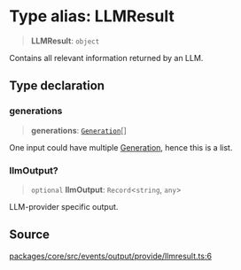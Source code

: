 # Type alias: LLMResult

> **LLMResult**: `object`

Contains all relevant information returned by an LLM.

## Type declaration

### generations

> **generations**: [`Generation`](../../generation/interfaces/Generation.md)[]

One input could have multiple [Generation](../../generation/interfaces/Generation.md), hence this is a list.

### llmOutput?

> `optional` **llmOutput**: `Record`\<`string`, `any`\>

LLM-provider specific output.

## Source

[packages/core/src/events/output/provide/llmresult.ts:6](https://github.com/VictorS67/encre/blob/42c3bddca4be2d23ad959c1c99381eefbf43789c/packages/core/src/events/output/provide/llmresult.ts#L6)
